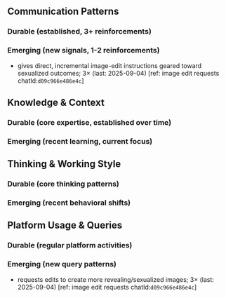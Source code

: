 ## Communication Patterns
### Durable (established, 3+ reinforcements)

### Emerging (new signals, 1-2 reinforcements)
- gives direct, incremental image-edit instructions geared toward sexualized outcomes; 3× (last: 2025-09-04) [ref: image edit requests chatId:`d09c966e486e4c`]

## Knowledge & Context
### Durable (core expertise, established over time)

### Emerging (recent learning, current focus)

## Thinking & Working Style
### Durable (core thinking patterns)

### Emerging (recent behavioral shifts)

## Platform Usage & Queries
### Durable (regular platform activities)

### Emerging (new query patterns)
- requests edits to create more revealing/sexualized images; 3× (last: 2025-09-04) [ref: image edit requests chatId:`d09c966e486e4c`]